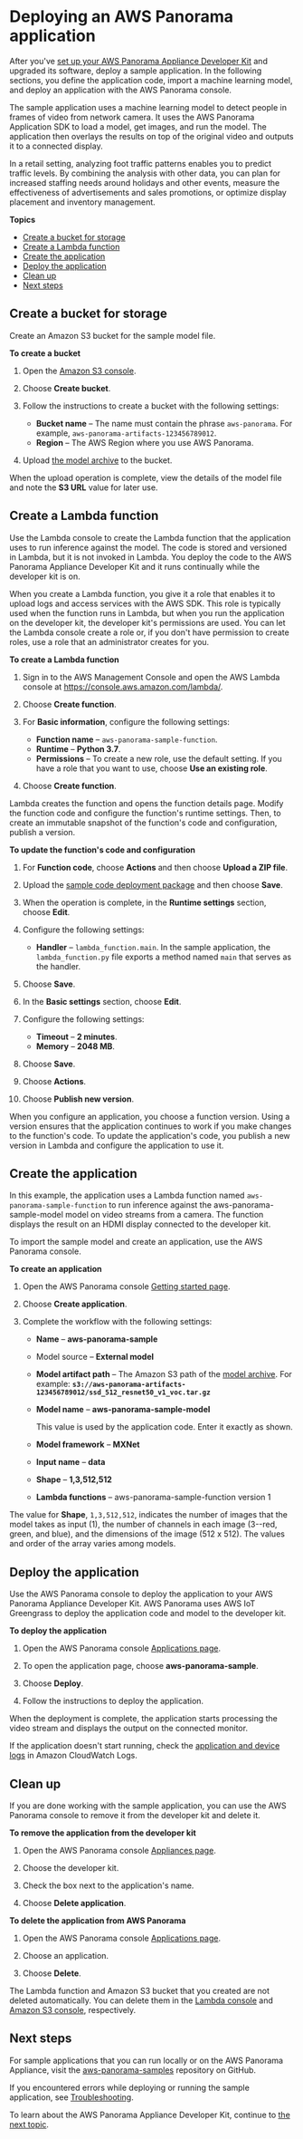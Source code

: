 # Deploying an AWS Panorama application<a name="gettingstarted-deploy"></a>

After you've [set up your AWS Panorama Appliance Developer Kit](gettingstarted-setup.md) and upgraded its software, deploy a sample application\. In the following sections, you define the application code, import a machine learning model, and deploy an application with the AWS Panorama console\.

The sample application uses a machine learning model to detect people in frames of video from network camera\. It uses the AWS Panorama Application SDK to load a model, get images, and run the model\. The application then overlays the results on top of the original video and outputs it to a connected display\.

In a retail setting, analyzing foot traffic patterns enables you to predict traffic levels\. By combining the analysis with other data, you can plan for increased staffing needs around holidays and other events, measure the effectiveness of advertisements and sales promotions, or optimize display placement and inventory management\.

**Topics**
+ [Create a bucket for storage](#gettingstarted-deploy-createbucket)
+ [Create a Lambda function](#gettingstarted-deploy-code)
+ [Create the application](#gettingstarted-deploy-create)
+ [Deploy the application](#gettingstarted-deploy-deploy)
+ [Clean up](#gettingstarted-deploy-cleanup)
+ [Next steps](#gettingstarted-deploy-next)

## Create a bucket for storage<a name="gettingstarted-deploy-createbucket"></a>

Create an Amazon S3 bucket for the sample model file\.

**To create a bucket**

1. Open the [Amazon S3 console](https://console.aws.amazon.com/s3/home)\.

1. Choose **Create bucket**\.

1. Follow the instructions to create a bucket with the following settings:
   + **Bucket name** – The name must contain the phrase `aws-panorama`\. For example, `aws-panorama-artifacts-123456789012`\.
   + **Region** – The AWS Region where you use AWS Panorama\.

1. Upload [the model archive](gettingstarted-setup.md#gettingstarted-prerequisites) to the bucket\.

When the upload operation is complete, view the details of the model file and note the **S3 URL** value for later use\.

## Create a Lambda function<a name="gettingstarted-deploy-code"></a>

Use the Lambda console to create the Lambda function that the application uses to run inference against the model\. The code is stored and versioned in Lambda, but it is not invoked in Lambda\. You deploy the code to the AWS Panorama Appliance Developer Kit and it runs continually while the developer kit is on\.

When you create a Lambda function, you give it a role that enables it to upload logs and access services with the AWS SDK\. This role is typically used when the function runs in Lambda, but when you run the application on the developer kit, the developer kit's permissions are used\. You can let the Lambda console create a role or, if you don't have permission to create roles, use a role that an administrator creates for you\.

**To create a Lambda function**

1. Sign in to the AWS Management Console and open the AWS Lambda console at [https://console\.aws\.amazon\.com/lambda/](https://console.aws.amazon.com/lambda/)\.

1. Choose **Create function**\.

1. For **Basic information**, configure the following settings:
   + **Function name** – `aws-panorama-sample-function`\.
   + **Runtime** – **Python 3\.7**\.
   + **Permissions** – To create a new role, use the default setting\. If you have a role that you want to use, choose **Use an existing role**\.

1. Choose **Create function**\.

Lambda creates the function and opens the function details page\. Modify the function code and configure the function's runtime settings\. Then, to create an immutable snapshot of the function's code and configuration, publish a version\.

**To update the function's code and configuration**

1. For **Function code**, choose **Actions** and then choose **Upload a ZIP file**\. 

1. Upload the [sample code deployment package](samples/aws-panorama-sample.zip) and then choose **Save**\.

1. When the operation is complete, in the **Runtime settings** section, choose **Edit**\.

1. Configure the following settings:
   + **Handler** – `lambda_function.main`\. In the sample application, the `lambda_function.py` file exports a method named `main` that serves as the handler\.

1. Choose **Save**\.

1. In the **Basic settings** section, choose **Edit**\.

1. Configure the following settings:
   + **Timeout** – **2 minutes**\.
   + **Memory** – **2048 MB**\.

1. Choose **Save**\.

1. Choose **Actions**\.

1. Choose **Publish new version**\.

When you configure an application, you choose a function version\. Using a version ensures that the application continues to work if you make changes to the function's code\. To update the application's code, you publish a new version in Lambda and configure the application to use it\.

## Create the application<a name="gettingstarted-deploy-create"></a>

In this example, the application uses a Lambda function named `aws-panorama-sample-function` to run inference against the aws\-panorama\-sample\-model model on video streams from a camera\. The function displays the result on an HDMI display connected to the developer kit\.

To import the sample model and create an application, use the AWS Panorama console\.

**To create an application**

1. Open the AWS Panorama console [Getting started page](https://console.aws.amazon.com/panorama/home#getting-started)\.

1. Choose **Create application**\.

1. Complete the workflow with the following settings:
   + **Name** – **aws\-panorama\-sample**
   + Model source – **External model**
   + **Model artifact path** – The Amazon S3 path of the [model archive](gettingstarted-setup.md#gettingstarted-prerequisites)\. For example: **`s3://aws-panorama-artifacts-123456789012/ssd_512_resnet50_v1_voc.tar.gz`**
   + **Model name** – **aws\-panorama\-sample\-model**

     This value is used by the application code\. Enter it exactly as shown\.
   + **Model framework** – **MXNet**
   + **Input name** – **data**
   + **Shape** – **1,3,512,512**
   + **Lambda functions** – aws\-panorama\-sample\-function version 1

The value for **Shape**, `1,3,512,512`, indicates the number of images that the model takes as input \(1\), the number of channels in each image \(3\-\-red, green, and blue\), and the dimensions of the image \(512 x 512\)\. The values and order of the array varies among models\.

## Deploy the application<a name="gettingstarted-deploy-deploy"></a>

Use the AWS Panorama console to deploy the application to your AWS Panorama Appliance Developer Kit\. AWS Panorama uses AWS IoT Greengrass to deploy the application code and model to the developer kit\.

**To deploy the application**

1. Open the AWS Panorama console [Applications page](https://console.aws.amazon.com/panorama/home#applications)\.

1. To open the application page, choose **aws\-panorama\-sample**\.

1. Choose **Deploy**\.

1. Follow the instructions to deploy the application\.

When the deployment is complete, the application starts processing the video stream and displays the output on the connected monitor\.

If the application doesn't start running, check the [application and device logs](monitoring-logging.md) in Amazon CloudWatch Logs\.

## Clean up<a name="gettingstarted-deploy-cleanup"></a>

If you are done working with the sample application, you can use the AWS Panorama console to remove it from the developer kit and delete it\.

**To remove the application from the developer kit**

1. Open the AWS Panorama console [Appliances page](https://console.aws.amazon.com/panorama/home#appliances)\.

1. Choose the developer kit\.

1. Check the box next to the application's name\.

1. Choose **Delete application**\.

**To delete the application from AWS Panorama**

1. Open the AWS Panorama console [Applications page](https://console.aws.amazon.com/panorama/home#applications)\.

1. Choose an application\.

1. Choose **Delete**\.

The Lambda function and Amazon S3 bucket that you created are not deleted automatically\. You can delete them in the [Lambda console](https://console.aws.amazon.com/lambda/home) and [Amazon S3 console](https://console.aws.amazon.com/s3/home), respectively\.

## Next steps<a name="gettingstarted-deploy-next"></a>

For sample applications that you can run locally or on the AWS Panorama Appliance, visit the [aws\-panorama\-samples](https://github.com/aws-samples/aws-panorama-samples) repository on GitHub\.

If you encountered errors while deploying or running the sample application, see [Troubleshooting](panorama-troubleshooting.md)\.

To learn about the AWS Panorama Appliance Developer Kit, continue to [the next topic](gettingstarted-devkit.md)\.